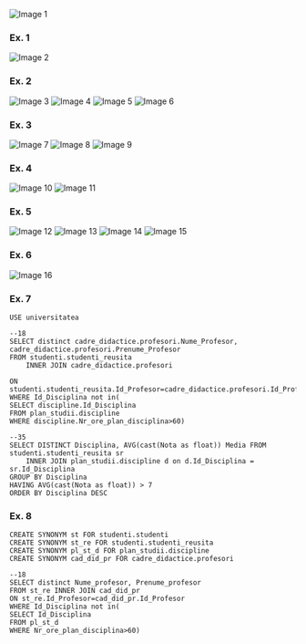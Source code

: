 ![Image 1](https://github.com/AshleyBlair/SQL/blob/master/LAB7/screenshots/tasks%207.png)

### Ex. 1

![Image 2](https://github.com/AshleyBlair/SQL/blob/master/LAB7/screenshots/3.png)

### Ex. 2

![Image 3](https://github.com/AshleyBlair/SQL/blob/master/LAB7/screenshots/4.png)
![Image 4](https://github.com/AshleyBlair/SQL/blob/master/LAB7/screenshots/5.png)
![Image 5](https://github.com/AshleyBlair/SQL/blob/master/LAB7/screenshots/6.png)
![Image 6](https://github.com/AshleyBlair/SQL/blob/master/LAB7/screenshots/7.png)

### Ex. 3

![Image 7](https://github.com/AshleyBlair/SQL/blob/master/LAB7/screenshots/8.png)
![Image 8](https://github.com/AshleyBlair/SQL/blob/master/LAB7/screenshots/9.png)
![Image 9](https://github.com/AshleyBlair/SQL/blob/master/LAB7/screenshots/10.png)

### Ex. 4

![Image 10](https://github.com/AshleyBlair/SQL/blob/master/LAB7/screenshots/11.png)
![Image 11](https://github.com/AshleyBlair/SQL/blob/master/LAB7/screenshots/12.png)

### Ex. 5

![Image 12](https://github.com/AshleyBlair/SQL/blob/master/LAB7/screenshots/13.png)
![Image 13](https://github.com/AshleyBlair/SQL/blob/master/LAB7/screenshots/14.png)
![Image 14](https://github.com/AshleyBlair/SQL/blob/master/LAB7/screenshots/15.png)
![Image 15](https://github.com/AshleyBlair/SQL/blob/master/LAB7/screenshots/16.png)

### Ex. 6

![Image 16](https://github.com/AshleyBlair/SQL/blob/master/LAB7/screenshots/17.png)

### Ex. 7

``` 
USE universitatea

--18
SELECT distinct cadre_didactice.profesori.Nume_Profesor, cadre_didactice.profesori.Prenume_Profesor
FROM studenti.studenti_reusita
	INNER JOIN cadre_didactice.profesori

ON studenti.studenti_reusita.Id_Profesor=cadre_didactice.profesori.Id_Profesor
WHERE Id_Disciplina not in( 
SELECT discipline.Id_Disciplina
FROM plan_studii.discipline
WHERE discipline.Nr_ore_plan_disciplina>60)

--35
SELECT DISTINCT Disciplina, AVG(cast(Nota as float)) Media FROM studenti.studenti_reusita sr
	INNER JOIN plan_studii.discipline d on d.Id_Disciplina = sr.Id_Disciplina
GROUP BY Disciplina
HAVING AVG(cast(Nota as float)) > 7
ORDER BY Disciplina DESC
``` 

### Ex. 8
```
CREATE SYNONYM st FOR studenti.studenti
CREATE SYNONYM st_re FOR studenti.studenti_reusita
CREATE SYNONYM pl_st_d FOR plan_studii.discipline
CREATE SYNONYM cad_did_pr FOR cadre_didactice.profesori

--18
SELECT distinct Nume_profesor, Prenume_profesor
FROM st_re INNER JOIN cad_did_pr
ON st_re.Id_Profesor=cad_did_pr.Id_Profesor
WHERE Id_Disciplina not in( 
SELECT Id_Disciplina
FROM pl_st_d
WHERE Nr_ore_plan_disciplina>60)
```
